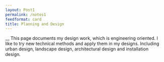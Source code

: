 ```yaml
---
layout: Post1
permalink: /notes1
feedformat: card
title: Planning and Design
---
```


__
This page documents my design work, which is engineering oriented. I like to try new technical methods and apply them in my designs. Including urban design, landscape design, architectural design and installation design.
